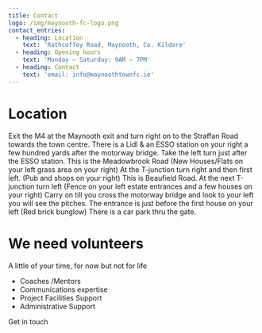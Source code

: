 ```yaml
---
title: Contact
logo: /img/maynooth-fc-logo.png
contact_entries:
  - heading: Location
    text: 'Rathcoffey Road, Maynooth, Co. Kildare'
  - heading: Opening hours
    text: 'Monday – Saturday: 9AM – 7PM'
  - heading: Contact
    text: 'email: info@maynoothtownfc.ie'
---
```

# Location

Exit the M4 at the Maynooth exit and turn right on to the Straffan Road towards the town centre. There is a Lidl & an ESSO station on your right a few hundred yards after the motorway bridge. Take the left turn just after the ESSO station. This is the Meadowbrook Road (New Houses/Flats on your left grass area on your right) At the T-junction turn right and then first left. (Pub and shops on your right) This is Beaufield Road. At the next T-junction turn left (Fence on your left estate entrances and a few houses on your right) Carry on till you cross the motorway bridge and look to your left you will see the pitches. The entrance is just before the first house on your left (Red brick bunglow) There is a car park thru the gate.

# We need volunteers

A little of your time, for now but not for life 

* Coaches /Mentors
* Communications expertise
* Project Facilities Support
* Administrative Support

Get in touch
